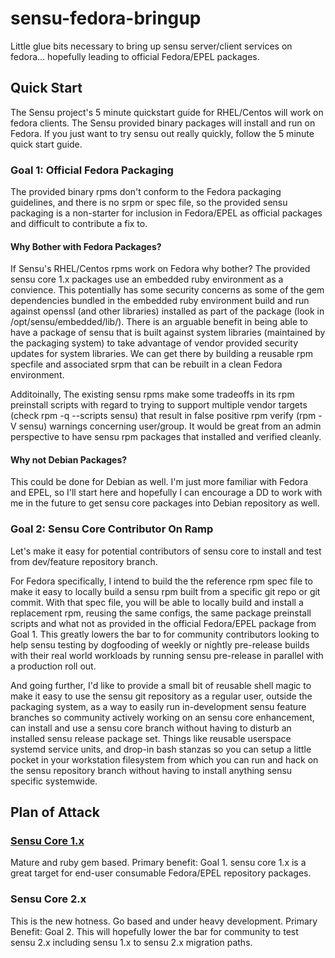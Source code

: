 # sensu-fedora-bringup
Little glue bits necessary to bring up sensu server/client services on fedora... hopefully leading to official Fedora/EPEL packages.

## Quick Start
The Sensu project's 5 minute quickstart guide for RHEL/Centos will work on fedora clients.  The Sensu provided binary packages will install and run on Fedora.  If you just want to try sensu out really quickly, follow the 5 minute quick start guide.

### Goal 1: Official Fedora Packaging
The provided binary rpms don't conform to the Fedora packaging guidelines, and there is no srpm or spec file, so the provided sensu packaging is a non-starter for inclusion in Fedora/EPEL as official packages and difficult to contribute a fix to.  

#### Why Bother with Fedora Packages?
If Sensu's RHEL/Centos rpms work on Fedora why bother?  The provided sensu core 1.x packages use an embedded ruby environment as a convience. This potentially has some security concerns as some of the gem dependencies bundled in the embedded ruby environment build and run against openssl (and other libraries) installed as part of the package (look in /opt/sensu/embedded/lib/).  There is an arguable benefit in being able to have a package of sensu that is built against system libraries (maintained by the packaging system) to take advantage of vendor provided security updates for system libraries.  We can get there by building a reusable rpm specfile and associated srpm that can be rebuilt in a clean Fedora environment. 

Additoinally, The existing sensu rpms make some tradeoffs in its rpm preinstall scripts with regard to trying to support multiple vendor targets (check rpm -q --scripts sensu) that result in false positive rpm verify (rpm -V sensu) warnings concerning user/group.  It would be great from an admin perspective to have sensu rpm packages that installed and verified cleanly.  

#### Why not Debian Packages?
This could be done for Debian as well.  I'm just more familiar with Fedora and EPEL, so I'll start here and hopefully I can encourage a DD to work with me in the future to get sensu core packages into Debian repository as well.

### Goal 2: Sensu Core Contributor On Ramp
Let's make it easy for potential contributors of sensu core to install and test from dev/feature repository branch. 

For Fedora specifically, I intend to build the the reference rpm spec file to make it easy to locally build a sensu rpm built from a specific git repo or git commit. With that spec file, you will be able to locally build and install a replacement rpm, reusing the same configs, the same package preinstall scripts and what not as provided in the official Fedora/EPEL package from Goal 1. This greatly lowers the bar to for community contributors looking to help sensu testing by dogfooding of weekly or nightly pre-release builds with their real world workloads by running sensu pre-release in parallel with a production roll out. 

And going further, I'd like to provide a small bit of reusable shell magic to make it easy to use the sensu git repository as a regular user, outside the packaging system, as a way to easily run in-development sensu feature branches so community actively working on an sensu core enhancement, can install and use a sensu core branch without having to disturb an installed sensu release package set.   Things like reusable userspace systemd service units, and drop-in bash stanzas so you can setup a little pocket in your workstation filesystem from which you can run and hack on the sensu repository branch without having to install anything sensu specific systemwide.

## Plan of Attack
### [Sensu Core 1.x](/sensu-core-1.x/FEDORA_ENABLEMENT.md)
Mature and ruby gem based. Primary benefit: Goal 1. sensu core 1.x is a great target for end-user consumable Fedora/EPEL repository packages.

### Sensu Core 2.x
This is the new hotness. Go based and under heavy development.  Primary Benefit: Goal 2.  This will hopefully lower the bar for community to test sensu 2.x including sensu 1.x to sensu 2.x migration paths.  
